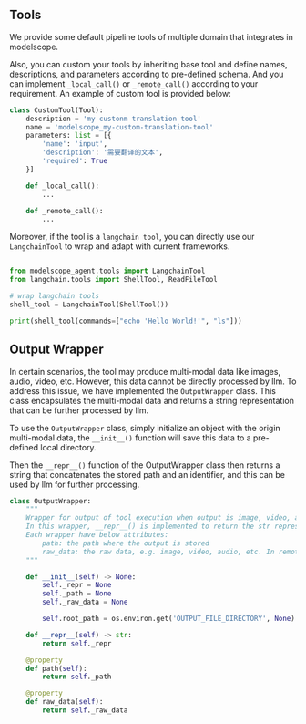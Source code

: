 ## Tools

We provide some default pipeline tools of multiple domain that integrates in modelscope.

Also, you can custom your tools by inheriting base tool and define names, descriptions, and parameters according to pre-defined schema. And you can implement `_local_call()` or `_remote_call()` according to your requirement. An example of custom tool is provided below:

```python
class CustomTool(Tool):
    description = 'my custonm translation tool'
    name = 'modelscope_my-custom-translation-tool'
    parameters: list = [{
        'name': 'input',
        'description': '需要翻译的文本',
        'required': True
    }]

    def _local_call():
        ...

    def _remote_call():
        ...
```

Moreover, if the tool is a `langchain tool`, you can directly use our `LangchainTool` to wrap and adapt with current frameworks.

```Python

from modelscope_agent.tools import LangchainTool
from langchain.tools import ShellTool, ReadFileTool

# wrap langchain tools
shell_tool = LangchainTool(ShellTool())

print(shell_tool(commands=["echo 'Hello World!'", "ls"]))

```

## Output Wrapper

In certain scenarios, the tool may produce multi-modal data like images, audio, video, etc. However, this data cannot be directly processed by llm. To address this issue, we have implemented the `OutputWrapper` class. This class encapsulates the multi-modal data and returns a string representation that can be further processed by llm.

To use the `OutputWrapper` class, simply initialize an object with the origin multi-modal data, the `__init__()` function will save this data to a pre-defined local directory.

Then the `__repr__()` function of the OutputWrapper class then returns a string that concatenates the stored path and an identifier, and this can be used by llm for further processing.

```Python
class OutputWrapper:
    """
    Wrapper for output of tool execution when output is image, video, audio, etc.
    In this wrapper, __repr__() is implemented to return the str representation of the output for llm.
    Each wrapper have below attributes:
        path: the path where the output is stored
        raw_data: the raw data, e.g. image, video, audio, etc. In remote mode, it should be None
    """

    def __init__(self) -> None:
        self._repr = None
        self._path = None
        self._raw_data = None

        self.root_path = os.environ.get('OUTPUT_FILE_DIRECTORY', None)

    def __repr__(self) -> str:
        return self._repr

    @property
    def path(self):
        return self._path

    @property
    def raw_data(self):
        return self._raw_data
```

